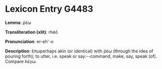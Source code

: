 # Lexicon Entry G4483

**Lemma**: ῥέω

**Transliteration (xlit)**: rhéō

**Pronunciation**: er-eh'-o

**Description**:
ἔπωperhaps akin (or identical) with ῥέω (through the idea of pouring forth); to utter, i.e. speak or say:--command, make, say, speak (of). Compare λέγω.
